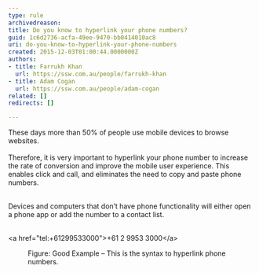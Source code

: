 ```yaml
---
type: rule
archivedreason: 
title: Do you know to hyperlink your phone numbers?
guid: 1c6d2736-acfa-49ee-9470-bb0414010ac8
uri: do-you-know-to-hyperlink-your-phone-numbers
created: 2015-12-03T01:00:44.0000000Z
authors:
- title: Farrukh Khan
  url: https://ssw.com.au/people/farrukh-khan
- title: Adam Cogan
  url: https://ssw.com.au/people/adam-cogan
related: []
redirects: []

---
```



These days more than 50% of people use mobile devices to browse websites.<br><br>Therefore,&#160;it is very important to hyperlink your phone number to increase the rate of conversion and improve the&#160;mobile user experience. This enables click and call, and eliminates the need to copy and paste phone numbers.
<br><excerpt class='endintro'></excerpt><br>
<p></p>​Devices an​d computers that don’t have phone functionality will either open a phone app or add the number to a contact list. <br><br><p class="ssw15-rteElement-CodeArea">&lt;a href=&quot;tel&#58;+61299533000&quot;&gt;+61 2 9953 3000&lt;/a&gt;</p><dd class="ssw15-rteElement-FigureGood">Figure&#58; Good Example – This is the syntax to hyperlink phone numbers.<br></dd>


